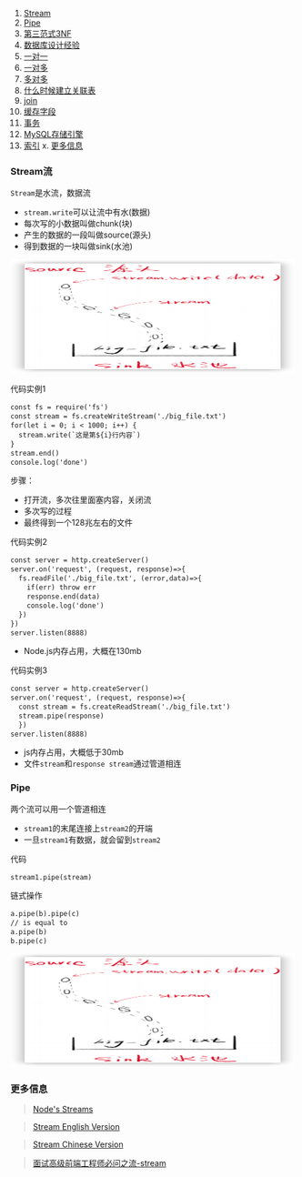 1. [Stream](#Stream)
2. [Pipe](#Pipe)
3. [第三范式3NF](#第三范式3NF)
4. [数据库设计经验](#数据库设计经验)
5. [一对一](#一对一)
6. [一对多](#一对多)
7. [多对多](#多对多)
8. [什么时候建立关联表](#什么时候建立关联表)
9. [join](#join)
10. [缓存字段](#缓存字段)
11. [事务](#事务)
12. [MySQL存储引擎](#MySQL存储引擎)
13. [索引](#索引)
x. [更多信息](#更多信息)

### Stream流
`Stream`是水流，数据流
* `stream.write`可以让流中有水(数据)
* 每次写的小数据叫做chunk(块)
* 产生的数据的一段叫做source(源头)
* 得到数据的一块叫做sink(水池)

<img src="../assets/node/database5.png" width="500" height="200" >

代码实例1
```
const fs = require('fs')
const stream = fs.createWriteStream('./big_file.txt')
for(let i = 0; i < 1000; i++) {
  stream.write(`这是第${i}行内容`)
}
stream.end()
console.log('done')
```

步骤：
* 打开流，多次往里面塞内容，关闭流
* 多次写的过程
* 最终得到一个128兆左右的文件

代码实例2
```
const server = http.createServer()
server.on('request', (request, response)=>{
  fs.readFile('./big_file.txt', (error,data)=>{
    if(err) throw err
    response.end(data)
    console.log('done')
  })
})
server.listen(8888)
```
* Node.js内存占用，大概在130mb


代码实例3
```
const server = http.createServer()
server.on('request', (request, response)=>{
  const stream = fs.createReadStream('./big_file.txt')
  stream.pipe(response)
  })
server.listen(8888)
```
* js内存占用，大概低于30mb
* 文件`stream`和`response stream`通过管道相连

### Pipe
两个流可以用一个管道相连
* `stream1`的末尾连接上`stream2`的开端
* 一旦`stream1`有数据，就会留到`stream2`

代码
```
stream1.pipe(stream)
```
链式操作
```
a.pipe(b).pipe(c)
// is equal to 
a.pipe(b)
b.pipe(c)

```

<img src="../assets/node/database5.png" width="500" height="200" >

### 更多信息
> [Node's Streams](https://jscomplete.com/learn/node-beyond-basics/node-streams)

> [Stream English Version](https://nodejs.org/api/stream.html)

> [Stream Chinese Version](http://nodejs.cn/api/stream.html)

> [面试高级前端工程师必问之流-stream](https://juejin.cn/post/6844903635617316877)
